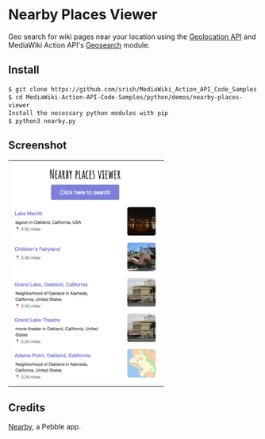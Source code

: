 # Nearby Places Viewer

Geo search for wiki pages near your location using the [Geolocation API](https://developer.mozilla.org/en-US/docs/Web/API/Geolocation_API) and MediaWiki Action API's [Geosearch](https://www.mediawiki.org/wiki/API:Geosearch) module. 

Install
-------
```
$ git clone https://github.com/srish/MediaWiki_Action_API_Code_Samples
$ cd MediaWiki-Action-API-Code-Samples/python/demos/nearby-places-viewer
Install the necessary python modules with pip
$ python3 nearby.py
```

Screenshot
----------
<table><tr><td>
<img src="screenshot.png" width="300" style="border 5px solid black">
</td></tr></table>

Credits
-------
[Nearby](https://github.com/prtksxna/pebble-nearby), a Pebble app.

